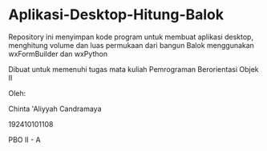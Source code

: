 # Aplikasi-Desktop-Hitung-Balok
Repository ini menyimpan kode program untuk membuat aplikasi desktop, menghitung volume dan luas permukaan dari bangun Balok menggunakan wxFormBuilder dan wxPython

Dibuat untuk memenuhi tugas mata kuliah Pemrograman Berorientasi Objek II

Oleh:

Chinta 'Aliyyah Candramaya

192410101108

PBO II - A
